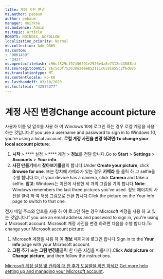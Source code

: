 ```yaml
---
title: 계정 사진 변경
ms.author: pebaum
author: pebaum
manager: mnirkhe
ms.audience: Admin
ms.topic: article
ROBOTS: NOINDEX, NOFOLLOW
localization_priority: Normal
ms.collection: Adm_O365
ms.custom:
- "9001439"
- "3437"
ms.openlocfilehash: c96cf829c192456291e2926e4a8e7312e43583bd
ms.sourcegitcommit: c6c5d3f753038e3eee852111c6581e55c2f6c686
ms.translationtype: MT
ms.contentlocale: ko-KR
ms.lasthandoff: 03/10/2020
ms.locfileid: "42574377"
---
```

# <a name="change-account-picture"></a><span data-ttu-id="51550-102">계정 사진 변경</span><span class="sxs-lookup"><span data-stu-id="51550-102">Change account picture</span></span>

<span data-ttu-id="51550-103">사용자 이름 및 암호를 사용 하 여 Windows 10에 로그인 하는 경우 로컬 계정을 사용 하는 것입니다.</span><span class="sxs-lookup"><span data-stu-id="51550-103">If you use a username and password to sign in to Windows 10, you're using a local account.</span></span> <span data-ttu-id="51550-104">**로컬 계정 사진을 변경 하려면**:</span><span class="sxs-lookup"><span data-stu-id="51550-104">**To change your local account picture**:</span></span>

1. <span data-ttu-id="51550-105">**시작** > \*\*\*\* 설정 > \*\*\*\* 계정 > **정보**를 전달 합니다.</span><span class="sxs-lookup"><span data-stu-id="51550-105">Go to **Start** > **Settings** > **Accounts** > **Your info**.</span></span>
2. <span data-ttu-id="51550-106">**사진 만들기**에서 **찾아보기를**클릭 합니다.</span><span class="sxs-lookup"><span data-stu-id="51550-106">Under **Create your picture**, click **Browse for one**.</span></span> <span data-ttu-id="51550-107">또는 장치에 카메라가 있는 경우 **카메라** 를 클릭 하 고 selfie을 수행 합니다.</span><span class="sxs-lookup"><span data-stu-id="51550-107">Or, if your device has a camera, click **Camera** and take a selfie.</span></span> 
    <span data-ttu-id="51550-108">**참고**: Windows는 이전에 사용한 세 개의 그림을 기억 합니다.</span><span class="sxs-lookup"><span data-stu-id="51550-108">**Note**: Windows remembers the last three pictures you've used.</span></span> <span data-ttu-id="51550-109">정보 페이지의 사진을 클릭 하 여 해당 그림으로 전환 합니다.</span><span class="sxs-lookup"><span data-stu-id="51550-109">Click the picture on the Your info page to switch to that one.</span></span>

<span data-ttu-id="51550-110">전자 메일 주소와 암호를 사용 하 여 로그인 하는 경우 Microsoft 계정을 사용 하 고 있는 것입니다.</span><span class="sxs-lookup"><span data-stu-id="51550-110">If you use an email address and password to sign in, you're using a Microsoft account.</span></span> <span data-ttu-id="51550-111">Microsoft 계정 사진을 변경 하려면 다음을 수행 합니다.</span><span class="sxs-lookup"><span data-stu-id="51550-111">To change your Microsoft account picture:</span></span>

1. <span data-ttu-id="51550-112">Microsoft 계정을 사용 하 여 **정보** 페이지에 로그인 합니다.</span><span class="sxs-lookup"><span data-stu-id="51550-112">Sign in to the **Your info** page with your Microsoft account.</span></span>
2. <span data-ttu-id="51550-113">**그림 추가** 또는 **그림 변경을**클릭 한 다음 지침을 따릅니다.</span><span class="sxs-lookup"><span data-stu-id="51550-113">Click **Add picture** or **Change picture**, and then follow the instructions.</span></span>

<span data-ttu-id="51550-114">[Microsoft 계정 설정 및 관리에 대 한 추가 도움말을 확인 하세요](https://support.microsoft.com/products/microsoft-account?category=manage-account).</span><span class="sxs-lookup"><span data-stu-id="51550-114">[Get more help setting up and managing your Microsoft account](https://support.microsoft.com/products/microsoft-account?category=manage-account).</span></span>
